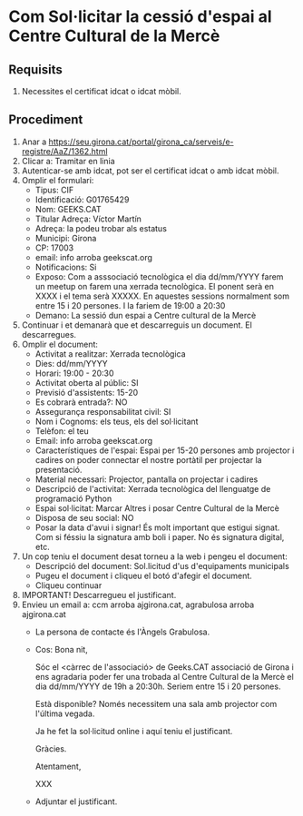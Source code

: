 # Com Sol·licitar la cessió d'espai al Centre Cultural de la Mercè

## Requisits

1. Necessites el certificat idcat o idcat mòbil.

## Procediment

1. Anar a https://seu.girona.cat/portal/girona_ca/serveis/e-registre/AaZ/1362.html
2. Clicar a: Tramitar en linia
3. Autenticar-se amb idcat, pot ser el certificat idcat o amb idcat mòbil.
4. Omplir el formulari:
   - Tipus: CIF
   - Identificació: G01765429
   - Nom: GEEKS.CAT
   - Titular Adreça: Víctor Martín
   - Adreça: la podeu trobar als estatus
   - Municipi: Girona
   - CP: 17003
   - email: info arroba geekscat.org
   - Notificacions: Si
   - Exposo: Com a asssociació tecnològica el dia dd/mm/YYYY farem un meetup on farem una xerrada tecnològica. El ponent serà en XXXX i el tema serà XXXXX. En aquestes sessions normalment som entre 15 i 20 persones. I la fariem de 19:00 a 20:30
   - Demano: La sessió dun espai a Centre cultural de la Mercè
5. Continuar i et demanarà que et descarreguis un document. El descarregues.
6. Omplir el document:
   - Activitat a realitzar: Xerrada tecnològica
   - Dies: dd/mm/YYYY
   - Horari: 19:00 - 20:30
   - Activitat oberta al públic: SI
   - Previsió d'assistents: 15-20
   - Es cobrarà entrada?: NO
   - Assegurança responsabilitat civil: SI
   - Nom i Cognoms: els teus, els del sol·licitant
   - Telèfon: el teu
   - Email: info arroba geekscat.org
   - Característiques de l'espai: Espai per 15-20 persones amb projector i cadires on poder connectar el nostre portàtil per projectar la presentació.
   - Material necessari: Projector, pantalla on projectar i cadires
   - Descripció de l'activitat: Xerrada tecnològica del llenguatge de programació Python
   - Espai sol·licitat: Marcar Altres i posar Centre Cultural de la Mercè
   - Disposa de seu social: NO
   - Posar la data d'avui i signar! És molt important que estigui signat. Com si féssiu la signatura amb boli i paper. No és signatura digital, etc.
7. Un cop teniu el document desat torneu a la web i pengeu el document:
   - Descripció del document: Sol.licitud d'us d'equipaments municipals
   - Pugeu el document i cliqueu el botó d'afegir el document.
   - Cliqueu continuar
8. IMPORTANT! Descarregueu el justificant.
9. Envieu un email a: ccm arroba ajgirona.cat, agrabulosa arroba ajgirona.cat
   - La persona de contacte és l'Àngels Grabulosa.
   - Cos: Bona nit,

        Sóc el <càrrec de l'associació> de Geeks.CAT associació de Girona i ens agradaria poder fer una trobada al Centre Cultural de la Mercè el dia dd/mm/YYYY de 19h a 20:30h. Seriem entre 15 i 20 persones.

        Està disponible? Només necessitem una sala amb projector com l'última vegada.

        Ja he fet la sol·licitud online i aquí teniu el justificant.

        Gràcies.

        Atentament,

        XXX
   - Adjuntar el justificant.
